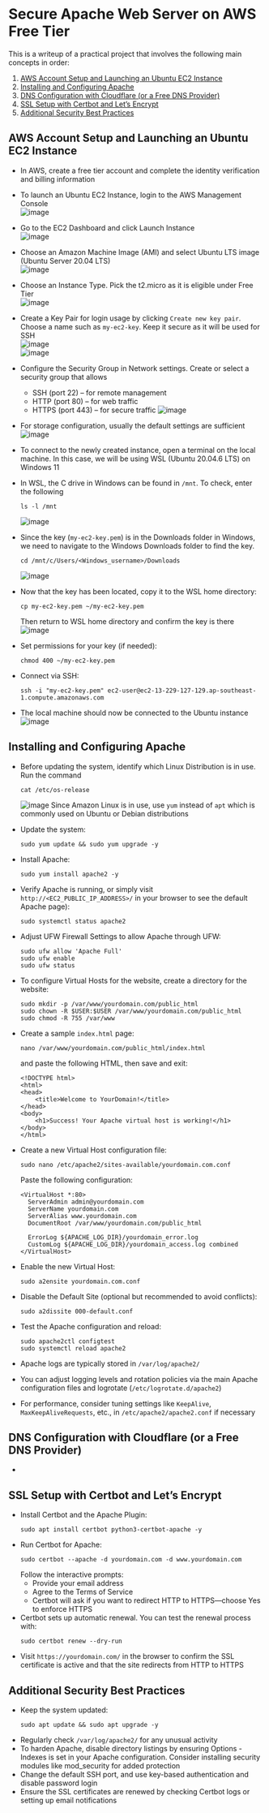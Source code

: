 # Secure Apache Web Server on AWS Free Tier
This is a writeup of a practical project that involves the following main concepts in order:
1. [AWS Account Setup and Launching an Ubuntu EC2 Instance](https://github.com/aaronamran/Secure-Apache-Web-Server-on-AWS/blob/main/README.md#aws-account-setup-and-launching-an-ubuntu-ec2-instance)
2. [Installing and Configuring Apache](https://github.com/aaronamran/Secure-Apache-Web-Server-on-AWS/blob/main/README.md#installing-and-configuring-apache)
3. [DNS Configuration with Cloudflare (or a Free DNS Provider)](https://github.com/aaronamran/Secure-Apache-Web-Server-on-AWS/blob/main/README.md#dns-configuration-with-cloudflare-or-a-free-dns-provider)
4. [SSL Setup with Certbot and Let’s Encrypt](https://github.com/aaronamran/Secure-Apache-Web-Server-on-AWS/blob/main/README.md#ssl-setup-with-certbot-and-lets-encrypt)
5. [Additional Security Best Practices](https://github.com/aaronamran/Secure-Apache-Web-Server-on-AWS/blob/main/README.md#additional-security-best-practices)



## AWS Account Setup and Launching an Ubuntu EC2 Instance
- In AWS, create a free tier account and complete the identity verification and billing information
- To launch an Ubuntu EC2 Instance, login to the AWS Management Console <br>
  ![image](https://github.com/user-attachments/assets/c7047eb5-d785-4784-a2b6-4b8a788d1219)

- Go to the EC2 Dashboard and click Launch Instance <br>
  ![image](https://github.com/user-attachments/assets/d77593d3-3dba-467e-b7dc-c3518e3dd774)

- Choose an Amazon Machine Image (AMI) and select Ubuntu LTS image (Ubuntu Server 20.04 LTS) <br>
  ![image](https://github.com/user-attachments/assets/2d286e83-4656-411e-aeef-e48a5bf43f7c)

- Choose an Instance Type. Pick the t2.micro as it is eligible under Free Tier <br>
  ![image](https://github.com/user-attachments/assets/3a568b77-4db3-45c9-8f70-a5d8bdffd890)

  
- Create a Key Pair for login usage by clicking `Create new key pair`. Choose a name such as `my-ec2-key`. Keep it secure as it will be used for SSH <br>
  ![image](https://github.com/user-attachments/assets/082e34dc-c725-484b-b70d-e64ebf896961) <br>
  ![image](https://github.com/user-attachments/assets/9b1eb762-b88f-4412-b7cd-888994ac0f93)

- Configure the Security Group in Network settings. Create or select a security group that allows
  - SSH (port 22) – for remote management
  - HTTP (port 80) – for web traffic
  - HTTPS (port 443) – for secure traffic
![image](https://github.com/user-attachments/assets/90e90a2f-6cef-4cdc-a5e6-889eb0a1bbb0)

- For storage configuration, usually the default settings are sufficient <br>
  ![image](https://github.com/user-attachments/assets/1f129163-de0e-40f4-92db-90f24b9c2b84)
    
- To connect to the newly created instance, open a terminal on the local machine. In this case, we will be using WSL (Ubuntu 20.04.6 LTS) on Windows 11
- In WSL, the C drive in Windows can be found in `/mnt`. To check, enter the following
  ```
  ls -l /mnt
  ``` 
  ![image](https://github.com/user-attachments/assets/f13d23fa-ec7b-4608-a272-6f9512643f9b)

- Since the key (`my-ec2-key.pem`) is in the Downloads folder in Windows, we need to navigate to the Windows Downloads folder to find the key.
  ```
  cd /mnt/c/Users/<Windows_username>/Downloads
  ```
  ![image](https://github.com/user-attachments/assets/1972c1ad-5d67-4723-9bed-5a5a7334f31f)

- Now that the key has been located, copy it to the WSL home directory:
  ```
  cp my-ec2-key.pem ~/my-ec2-key.pem
  ```
  Then return to WSL home directory and confirm the key is there <br>
  ![image](https://github.com/user-attachments/assets/8bf1635a-4fae-4936-9325-c460050957f2)

- Set permissions for your key (if needed):
  ```
  chmod 400 ~/my-ec2-key.pem
  ```
- Connect via SSH:
  ```
  ssh -i "my-ec2-key.pem" ec2-user@ec2-13-229-127-129.ap-southeast-1.compute.amazonaws.com
  ```
- The local machine should now be connected to the Ubuntu instance <br>
  ![image](https://github.com/user-attachments/assets/9b232694-28df-4de8-8f56-4122b47774ea)


## Installing and Configuring Apache
- Before updating the system, identify which Linux Distribution is in use. Run the command
  ```
  cat /etc/os-release
  ```
  ![image](https://github.com/user-attachments/assets/8134b92d-0bfb-43af-b0c8-0f7dacfecc77)
  Since Amazon Linux is in use, use `yum` instead of `apt` which is commonly used on Ubuntu or Debian distributions
  
- Update the system:
  ```
  sudo yum update && sudo yum upgrade -y
  ```
- Install Apache:
  ```
  sudo yum install apache2 -y
  ```
- Verify Apache is running, or simply visit `http://<EC2_PUBLIC_IP_ADDRESS>/` in your browser to see the default Apache page):
  ```
  sudo systemctl status apache2
  ```
- Adjust UFW Firewall Settings to allow Apache through UFW:
  ```
  sudo ufw allow 'Apache Full'
  sudo ufw enable
  sudo ufw status
  ```
- To configure Virtual Hosts for the website, create a directory for the website:
  ```
  sudo mkdir -p /var/www/yourdomain.com/public_html
  sudo chown -R $USER:$USER /var/www/yourdomain.com/public_html
  sudo chmod -R 755 /var/www
  ```
- Create a sample `index.html` page:
  ```
  nano /var/www/yourdomain.com/public_html/index.html
  ```
  and paste the following HTML, then save and exit:
  ```
  <!DOCTYPE html>
  <html>
  <head>
      <title>Welcome to YourDomain!</title>
  </head>
  <body>
      <h1>Success! Your Apache virtual host is working!</h1>
  </body>
  </html>
  ```
- Create a new Virtual Host configuration file:
  ```
  sudo nano /etc/apache2/sites-available/yourdomain.com.conf
  ```
  Paste the following configuration:
  ```
  <VirtualHost *:80>
    ServerAdmin admin@yourdomain.com
    ServerName yourdomain.com
    ServerAlias www.yourdomain.com
    DocumentRoot /var/www/yourdomain.com/public_html
    
    ErrorLog ${APACHE_LOG_DIR}/yourdomain_error.log
    CustomLog ${APACHE_LOG_DIR}/yourdomain_access.log combined
  </VirtualHost>
  ```
- Enable the new Virtual Host:
  ```
  sudo a2ensite yourdomain.com.conf
  ```
- Disable the Default Site (optional but recommended to avoid conflicts):
  ```
  sudo a2dissite 000-default.conf
  ```
- Test the Apache configuration and reload:
  ```
  sudo apache2ctl configtest
  sudo systemctl reload apache2
  ```
- Apache logs are typically stored in `/var/log/apache2/`
- You can adjust logging levels and rotation policies via the main Apache configuration files and logrotate (`/etc/logrotate.d/apache2`)
- For performance, consider tuning settings like `KeepAlive`, `MaxKeepAliveRequests`, etc., in `/etc/apache2/apache2.conf` if necessary





## DNS Configuration with Cloudflare (or a Free DNS Provider)
- 




## SSL Setup with Certbot and Let’s Encrypt
- Install Certbot and the Apache Plugin:
  ```
  sudo apt install certbot python3-certbot-apache -y
  ```
- Run Certbot for Apache:
  ```
  sudo certbot --apache -d yourdomain.com -d www.yourdomain.com
  ```
  Follow the interactive prompts:
  - Provide your email address
  - Agree to the Terms of Service
  - Certbot will ask if you want to redirect HTTP to HTTPS—choose Yes to enforce HTTPS
- Certbot sets up automatic renewal. You can test the renewal process with:
  ```
  sudo certbot renew --dry-run
  ```
- Visit `https://yourdomain.com/` in the browser to confirm the SSL certificate is active and that the site redirects from HTTP to HTTPS


## Additional Security Best Practices
- Keep the system updated:
  ```
  sudo apt update && sudo apt upgrade -y
  ```
- Regularly check `/var/log/apache2/` for any unusual activity
- To harden Apache, disable directory listings by ensuring Options -Indexes is set in your Apache configuration. Consider installing security modules like mod_security for added protection
- Change the default SSH port, and use key-based authentication and disable password login
- Ensure the SSL certificates are renewed by checking Certbot logs or setting up email notifications

